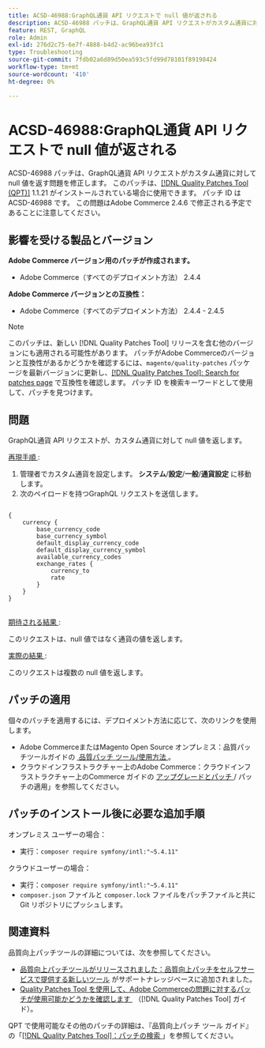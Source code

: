 ```yaml
---
title: ACSD-46988:GraphQL通貨 API リクエストで null 値が返される
description: ACSD-46988 パッチは、GraphQL通貨 API リクエストがカスタム通貨に対して null 値を返す問題を修正します。 このパッチは、[Quality Patches Tool （QPT） ] （https://experienceleague.adobe.com/ja/docs/commerce-operations/tools/quality-patches-tool/quality-patches-tool-to-self-serve-quality-patches） 1.1.21 がインストールされている場合に利用できます。 パッチ ID は ACSD-46988 です。 この問題はAdobe Commerce 2.4.6 で修正される予定であることに注意してください。
feature: REST, GraphQL
role: Admin
exl-id: 276d2c75-6e7f-4888-b4d2-ac96bea93fc1
type: Troubleshooting
source-git-commit: 7fdb02a6d89d50ea593c5fd99d78101f89198424
workflow-type: tm+mt
source-wordcount: '410'
ht-degree: 0%

---
```


# ACSD-46988:GraphQL通貨 API リクエストで null 値が返される

ACSD-46988 パッチは、GraphQL通貨 API リクエストがカスタム通貨に対して null 値を返す問題を修正します。 このパッチは、[[!DNL Quality Patches Tool (QPT)]](https://experienceleague.adobe.com/ja/docs/commerce-operations/tools/quality-patches-tool/quality-patches-tool-to-self-serve-quality-patches) 1.1.21 がインストールされている場合に使用できます。 パッチ ID は ACSD-46988 です。 この問題はAdobe Commerce 2.4.6 で修正される予定であることに注意してください。

## 影響を受ける製品とバージョン

**Adobe Commerce バージョン用のパッチが作成されます。**

* Adobe Commerce（すべてのデプロイメント方法） 2.4.4

**Adobe Commerce バージョンとの互換性：**

* Adobe Commerce（すべてのデプロイメント方法） 2.4.4 - 2.4.5

>[!NOTE]
>
>このパッチは、新しい [!DNL Quality Patches Tool] リリースを含む他のバージョンにも適用される可能性があります。 パッチがAdobe Commerceのバージョンと互換性があるかどうかを確認するには、`magento/quality-patches` パッケージを最新バージョンに更新し、[[!DNL Quality Patches Tool]: Search for patches page](https://experienceleague.adobe.com/tools/commerce-quality-patches/index.html?lang=ja) で互換性を確認します。 パッチ ID を検索キーワードとして使用して、パッチを見つけます。

## 問題

GraphQL通貨 API リクエストが、カスタム通貨に対して null 値を返します。

<u> 再現手順 </u>:

1. 管理者でカスタム通貨を設定します。 **システム**/**設定**/**一般**/**通貨設定** に移動します。
1. 次のペイロードを持つGraphQL リクエストを送信します。

<pre>
<code class="language-graphql">
&lbrace;
    currency &lbrace;
        base_currency_code
        base_currency_symbol
        default_display_currency_code
        default_display_currency_symbol
        available_currency_codes
        exchange_rates &lbrace;
            currency_to
            rate
        &rbrace;
    &rbrace;
&rbrace;
</code>
</pre>

<u> 期待される結果 </u>:

このリクエストは、null 値ではなく通貨の値を返します。

<u> 実際の結果 </u>:

このリクエストは複数の null 値を返します。

## パッチの適用

個々のパッチを適用するには、デプロイメント方法に応じて、次のリンクを使用します。

* Adobe CommerceまたはMagento Open Source オンプレミス：品質パッチツールガイドの [&#x200B; 品質パッチ ツール/使用方法 &#x200B;](/help/tools/quality-patches-tool/usage.md)。
* クラウドインフラストラクチャー上のAdobe Commerce：クラウドインフラストラクチャー上のCommerce ガイドの [&#x200B; アップグレードとパッチ &#x200B;](https://experienceleague.adobe.com/docs/commerce-cloud-service/user-guide/develop/upgrade/apply-patches.html?lang=ja)/ パッチの適用」を参照してください。

## パッチのインストール後に必要な追加手順

オンプレミス ユーザーの場合：

* 実行：`composer require symfony/intl:"~5.4.11"`

クラウドユーザーの場合：

* 実行：`composer require symfony/intl:"~5.4.11"`
* `composer.json` ファイルと `composer.lock` ファイルをパッチファイルと共に Git リポジトリにプッシュします。

## 関連資料

品質向上パッチツールの詳細については、次を参照してください。

* [&#x200B; 品質向上パッチツールがリリースされました：品質向上パッチをセルフサービスで提供する新しいツール &#x200B;](https://experienceleague.adobe.com/ja/docs/commerce-operations/tools/quality-patches-tool/quality-patches-tool-to-self-serve-quality-patches) がサポートナレッジベースに追加されました。
* [Quality Patches Tool を使用して、Adobe Commerceの問題に対するパッチが使用可能かどうかを確認します &#x200B;](/help/tools/quality-patches-tool/patches-available-in-qpt/check-patch-for-magento-issue-with-magento-quality-patches.md) （[!DNL Quality Patches Tool] ガイド）。

QPT で使用可能なその他のパッチの詳細は、『品質向上パッチ ツール ガイド』の「[[!DNL Quality Patches Tool]：パッチの検索 &#x200B;](https://experienceleague.adobe.com/tools/commerce-quality-patches/index.html?lang=ja)」を参照してください。
